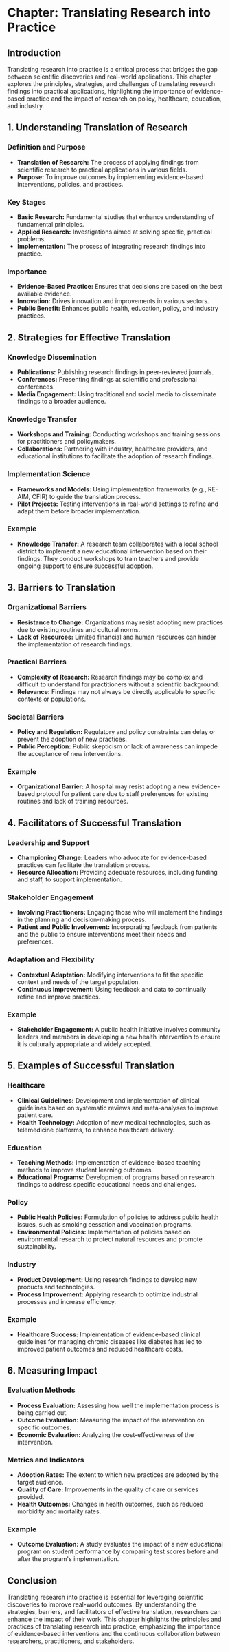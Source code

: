 # Chapter: Translating Research into Practice

## Introduction
Translating research into practice is a critical process that bridges the gap between scientific discoveries and real-world applications. This chapter explores the principles, strategies, and challenges of translating research findings into practical applications, highlighting the importance of evidence-based practice and the impact of research on policy, healthcare, education, and industry.

## 1. Understanding Translation of Research

### Definition and Purpose
- **Translation of Research:** The process of applying findings from scientific research to practical applications in various fields.
- **Purpose:** To improve outcomes by implementing evidence-based interventions, policies, and practices.

### Key Stages
- **Basic Research:** Fundamental studies that enhance understanding of fundamental principles.
- **Applied Research:** Investigations aimed at solving specific, practical problems.
- **Implementation:** The process of integrating research findings into practice.

### Importance
- **Evidence-Based Practice:** Ensures that decisions are based on the best available evidence.
- **Innovation:** Drives innovation and improvements in various sectors.
- **Public Benefit:** Enhances public health, education, policy, and industry practices.

## 2. Strategies for Effective Translation

### Knowledge Dissemination
- **Publications:** Publishing research findings in peer-reviewed journals.
- **Conferences:** Presenting findings at scientific and professional conferences.
- **Media Engagement:** Using traditional and social media to disseminate findings to a broader audience.

### Knowledge Transfer
- **Workshops and Training:** Conducting workshops and training sessions for practitioners and policymakers.
- **Collaborations:** Partnering with industry, healthcare providers, and educational institutions to facilitate the adoption of research findings.

### Implementation Science
- **Frameworks and Models:** Using implementation frameworks (e.g., RE-AIM, CFIR) to guide the translation process.
- **Pilot Projects:** Testing interventions in real-world settings to refine and adapt them before broader implementation.

### Example
- **Knowledge Transfer:** A research team collaborates with a local school district to implement a new educational intervention based on their findings. They conduct workshops to train teachers and provide ongoing support to ensure successful adoption.

## 3. Barriers to Translation

### Organizational Barriers
- **Resistance to Change:** Organizations may resist adopting new practices due to existing routines and cultural norms.
- **Lack of Resources:** Limited financial and human resources can hinder the implementation of research findings.

### Practical Barriers
- **Complexity of Research:** Research findings may be complex and difficult to understand for practitioners without a scientific background.
- **Relevance:** Findings may not always be directly applicable to specific contexts or populations.

### Societal Barriers
- **Policy and Regulation:** Regulatory and policy constraints can delay or prevent the adoption of new practices.
- **Public Perception:** Public skepticism or lack of awareness can impede the acceptance of new interventions.

### Example
- **Organizational Barrier:** A hospital may resist adopting a new evidence-based protocol for patient care due to staff preferences for existing routines and lack of training resources.

## 4. Facilitators of Successful Translation

### Leadership and Support
- **Championing Change:** Leaders who advocate for evidence-based practices can facilitate the translation process.
- **Resource Allocation:** Providing adequate resources, including funding and staff, to support implementation.

### Stakeholder Engagement
- **Involving Practitioners:** Engaging those who will implement the findings in the planning and decision-making process.
- **Patient and Public Involvement:** Incorporating feedback from patients and the public to ensure interventions meet their needs and preferences.

### Adaptation and Flexibility
- **Contextual Adaptation:** Modifying interventions to fit the specific context and needs of the target population.
- **Continuous Improvement:** Using feedback and data to continually refine and improve practices.

### Example
- **Stakeholder Engagement:** A public health initiative involves community leaders and members in developing a new health intervention to ensure it is culturally appropriate and widely accepted.

## 5. Examples of Successful Translation

### Healthcare
- **Clinical Guidelines:** Development and implementation of clinical guidelines based on systematic reviews and meta-analyses to improve patient care.
- **Health Technology:** Adoption of new medical technologies, such as telemedicine platforms, to enhance healthcare delivery.

### Education
- **Teaching Methods:** Implementation of evidence-based teaching methods to improve student learning outcomes.
- **Educational Programs:** Development of programs based on research findings to address specific educational needs and challenges.

### Policy
- **Public Health Policies:** Formulation of policies to address public health issues, such as smoking cessation and vaccination programs.
- **Environmental Policies:** Implementation of policies based on environmental research to protect natural resources and promote sustainability.

### Industry
- **Product Development:** Using research findings to develop new products and technologies.
- **Process Improvement:** Applying research to optimize industrial processes and increase efficiency.

### Example
- **Healthcare Success:** Implementation of evidence-based clinical guidelines for managing chronic diseases like diabetes has led to improved patient outcomes and reduced healthcare costs.

## 6. Measuring Impact

### Evaluation Methods
- **Process Evaluation:** Assessing how well the implementation process is being carried out.
- **Outcome Evaluation:** Measuring the impact of the intervention on specific outcomes.
- **Economic Evaluation:** Analyzing the cost-effectiveness of the intervention.

### Metrics and Indicators
- **Adoption Rates:** The extent to which new practices are adopted by the target audience.
- **Quality of Care:** Improvements in the quality of care or services provided.
- **Health Outcomes:** Changes in health outcomes, such as reduced morbidity and mortality rates.

### Example
- **Outcome Evaluation:** A study evaluates the impact of a new educational program on student performance by comparing test scores before and after the program's implementation.

## Conclusion
Translating research into practice is essential for leveraging scientific discoveries to improve real-world outcomes. By understanding the strategies, barriers, and facilitators of effective translation, researchers can enhance the impact of their work. This chapter highlights the principles and practices of translating research into practice, emphasizing the importance of evidence-based interventions and the continuous collaboration between researchers, practitioners, and stakeholders.

